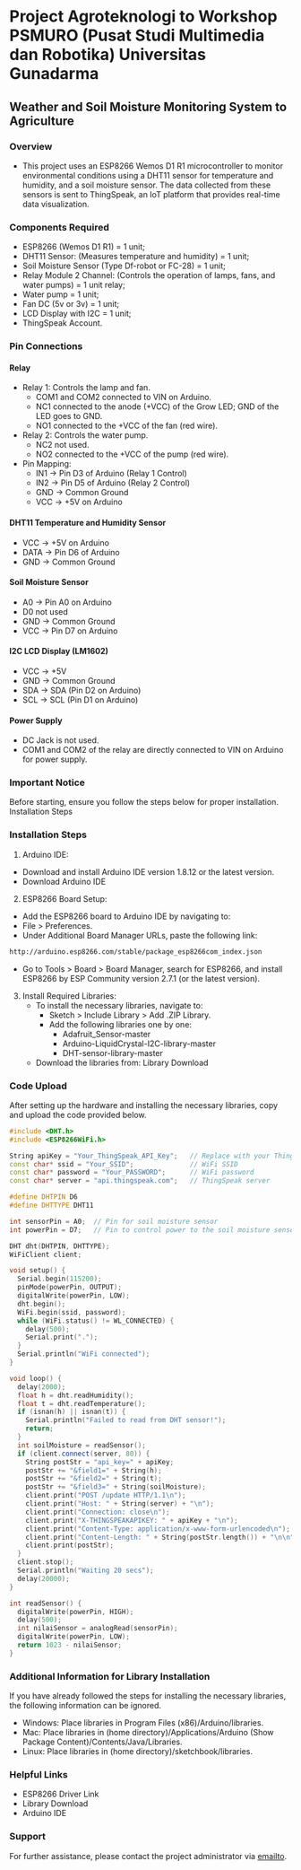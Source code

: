 # Project Agroteknologi to Workshop PSMURO (Pusat Studi Multimedia dan Robotika) Universitas Gunadarma

## Weather and Soil Moisture Monitoring System to Agriculture

### Overview

- This project uses an ESP8266 Wemos D1 R1 microcontroller to monitor environmental conditions using a DHT11 sensor for temperature and humidity, and a soil moisture sensor. The data collected from these sensors is sent to ThingSpeak, an IoT platform that provides real-time data visualization.

### Components Required

- ESP8266 (Wemos D1 R1) = 1 unit;
- DHT11 Sensor: (Measures temperature and humidity) = 1 unit;
- Soil Moisture Sensor (Type Df-robot or FC-28) = 1 unit;
- Relay Module 2 Channel: (Controls the operation of lamps, fans, and water pumps) = 1 unit relay;
- Water pump = 1 unit;
- Fan DC (5v or 3v) = 1 unit;
- LCD Display with I2C = 1 unit;
- ThingSpeak Account.

### Pin Connections

#### Relay

- Relay 1: Controls the lamp and fan.
  - COM1 and COM2 connected to VIN on Arduino.
  - NC1 connected to the anode (+VCC) of the Grow LED; GND of the LED goes to GND.
  - NO1 connected to the +VCC of the fan (red wire).
- Relay 2: Controls the water pump.
  - NC2 not used.
  - NO2 connected to the +VCC of the pump (red wire).
- Pin Mapping:
  - IN1 → Pin D3 of Arduino (Relay 1 Control)
  - IN2 → Pin D5 of Arduino (Relay 2 Control)
  - GND → Common Ground
  - VCC → +5V on Arduino

#### DHT11 Temperature and Humidity Sensor

- VCC → +5V on Arduino
- DATA → Pin D6 of Arduino
- GND → Common Ground

#### Soil Moisture Sensor

- A0 → Pin A0 on Arduino
- D0 not used
- GND → Common Ground
- VCC → Pin D7 on Arduino

#### I2C LCD Display (LM1602)

- VCC → +5V
- GND → Common Ground
- SDA → SDA (Pin D2 on Arduino)
- SCL → SCL (Pin D1 on Arduino)

#### Power Supply

- DC Jack is not used.
- COM1 and COM2 of the relay are directly connected to VIN on Arduino for power supply.

### Important Notice

Before starting, ensure you follow the steps below for proper installation.
Installation Steps

### Installation Steps

1. Arduino IDE:

- Download and install Arduino IDE version 1.8.12 or the latest version.
- Download Arduino IDE

2. ESP8266 Board Setup:

- Add the ESP8266 board to Arduino IDE by navigating to:
- File > Preferences.
- Under Additional Board Manager URLs, paste the following link:

```bash
http://arduino.esp8266.com/stable/package_esp8266com_index.json
```

- Go to Tools > Board > Board Manager, search for ESP8266, and install ESP8266 by ESP Community version 2.7.1 (or the latest version).

3. Install Required Libraries:
   - To install the necessary libraries, navigate to:
     - Sketch > Include Library > Add .ZIP Library.
     - Add the following libraries one by one:
       - Adafruit_Sensor-master
       - Arduino-LiquidCrystal-I2C-library-master
       - DHT-sensor-library-master
   - Download the libraries from: Library Download

### Code Upload

After setting up the hardware and installing the necessary libraries, copy and upload the code provided below.

```cpp
#include <DHT.h>
#include <ESP8266WiFi.h>

String apiKey = "Your_ThingSpeak_API_Key";   // Replace with your ThingSpeak API Key
const char* ssid = "Your_SSID";              // WiFi SSID
const char* password = "Your_PASSWORD";      // WiFi password
const char* server = "api.thingspeak.com";   // ThingSpeak server

#define DHTPIN D6
#define DHTTYPE DHT11

int sensorPin = A0;  // Pin for soil moisture sensor
int powerPin = D7;   // Pin to control power to the soil moisture sensor

DHT dht(DHTPIN, DHTTYPE);
WiFiClient client;

void setup() {
  Serial.begin(115200);
  pinMode(powerPin, OUTPUT);
  digitalWrite(powerPin, LOW);
  dht.begin();
  WiFi.begin(ssid, password);
  while (WiFi.status() != WL_CONNECTED) {
    delay(500);
    Serial.print(".");
  }
  Serial.println("WiFi connected");
}

void loop() {
  delay(2000);
  float h = dht.readHumidity();
  float t = dht.readTemperature();
  if (isnan(h) || isnan(t)) {
    Serial.println("Failed to read from DHT sensor!");
    return;
  }
  int soilMoisture = readSensor();
  if (client.connect(server, 80)) {
    String postStr = "api_key=" + apiKey;
    postStr += "&field1=" + String(h);
    postStr += "&field2=" + String(t);
    postStr += "&field3=" + String(soilMoisture);
    client.print("POST /update HTTP/1.1\n");
    client.print("Host: " + String(server) + "\n");
    client.print("Connection: close\n");
    client.print("X-THINGSPEAKAPIKEY: " + apiKey + "\n");
    client.print("Content-Type: application/x-www-form-urlencoded\n");
    client.print("Content-Length: " + String(postStr.length()) + "\n\n");
    client.print(postStr);
  }
  client.stop();
  Serial.println("Waiting 20 secs");
  delay(20000);
}

int readSensor() {
  digitalWrite(powerPin, HIGH);
  delay(500);
  int nilaiSensor = analogRead(sensorPin);
  digitalWrite(powerPin, LOW);
  return 1023 - nilaiSensor;
}
```

### Additional Information for Library Installation

If you have already followed the steps for installing the necessary libraries, the following information can be ignored.

- Windows: Place libraries in Program Files (x86)/Arduino/libraries.
- Mac: Place libraries in (home directory)/Applications/Arduino (Show Package Content)/Contents/Java/Libraries.
- Linux: Place libraries in (home directory)/sketchbook/libraries.

### Helpful Links

- ESP8266 Driver Link
- Library Download
- Arduino IDE

### Support

For further assistance, please contact the project administrator via [emailto](emailto:veendyputra@gmail.com).
